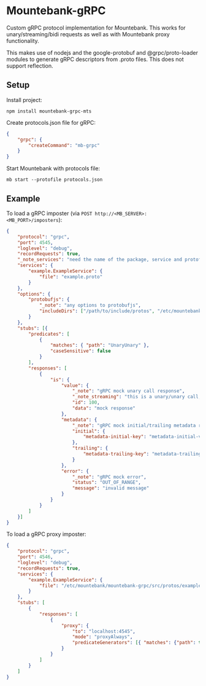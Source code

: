 # Mountebank-gRPC

Custom gRPC protocol implementation for Mountebank. This works for unary/streaming/bidi requests as well as with Mountebank proxy functionality.

This makes use of nodejs and the google-protobuf and @grpc/proto-loader modules to generate gRPC descriptors from .proto files. This does not support reflection.

## Setup

Install project:

    npm install mountebank-grpc-mts

Create protocols.json file for gRPC:

```json
{
    "grpc": {
        "createCommand": "mb-grpc"
    }
}
```

Start Mountebank with protocols file:

    mb start --protofile protocols.json

## Example

To load a gRPC imposter (via `POST http://<MB_SERVER>:<MB_PORT>/imposters`):

```json
{
    "protocol": "grpc",
    "port": 4545,
    "loglevel": "debug",
    "recordRequests": true,
    "_note_services": "need the name of the package, service and protofile location for this to load",
    "services": {
        "example.ExampleService": {
            "file": "example.proto"
        }
    },
    "options": {
        "protobufjs": {
            "_note": "any options to protobufjs",
            "includeDirs": ["/path/to/include/protos", "/etc/mountebank/mountebank-grpc/src/protos"]
        }
    },
    "stubs": [{
        "predicates": [
            {
                "matches": { "path": "UnaryUnary" },
                "caseSensitive": false
            }
        ],
        "responses": [
            {
                "is": {
                    "value": {
                        "_note": "gRPC mock unary call response",
                        "_note_streaming": "this is a unary/unary call, streaming requests need the value to be an array",
                        "id": 100,
                        "data": "mock response"
                    },
                    "metadata": {
                        "_note": "gRPC mock initial/trailing metadata response",
                        "initial": {
                            "metadata-initial-key": "metadata-initial-value"
                        },
                        "trailing": {
                            "metadata-trailing-key": "metadata-trailing-value"
                        }
                    },
                    "error": {
                        "_note": "gRPC mock error",
                        "status": "OUT_OF_RANGE",
                        "message": "invalid message"
                    }
                }
            }
        ]
    }]
}
```

To load a gRPC proxy imposter:

```json
{
    "protocol": "grpc",
    "port": 4546,
    "loglevel": "debug",
    "recordRequests": true,
    "services": {
        "example.ExampleService": {
            "file": "/etc/mountebank/mountebank-grpc/src/protos/example.proto"
        }
    },
    "stubs": [
        {
            "responses": [
                {
                    "proxy": {
                        "to": "localhost:4545",
                        "mode": "proxyAlways",
                        "predicateGenerators": [{ "matches": {"path": true} }]
                    }
                }
            ]
        }
    ]
}
```
